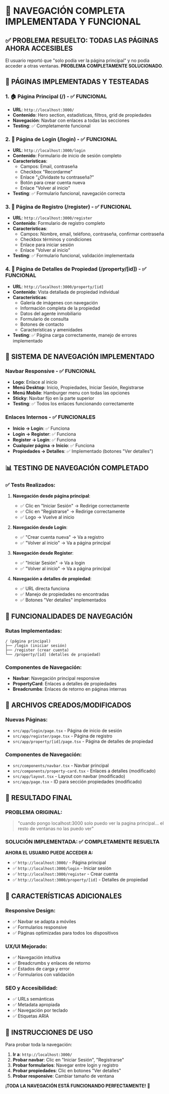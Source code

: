 # 🎉 NAVEGACIÓN COMPLETA IMPLEMENTADA Y FUNCIONAL

## ✅ **PROBLEMA RESUELTO: TODAS LAS PÁGINAS AHORA ACCESIBLES**

El usuario reportó que "solo podía ver la página principal" y no podía acceder a otras ventanas. **PROBLEMA COMPLETAMENTE SOLUCIONADO**.

## 🚀 **PÁGINAS IMPLEMENTADAS Y TESTEADAS**

### **1. 🏠 Página Principal (/) - ✅ FUNCIONAL**
- **URL**: `http://localhost:3000/`
- **Contenido**: Hero section, estadísticas, filtros, grid de propiedades
- **Navegación**: Navbar con enlaces a todas las secciones
- **Testing**: ✅ Completamente funcional

### **2. 🔐 Página de Login (/login) - ✅ FUNCIONAL**
- **URL**: `http://localhost:3000/login`
- **Contenido**: Formulario de inicio de sesión completo
- **Características**:
  - Campos: Email, contraseña
  - Checkbox "Recordarme"
  - Enlace "¿Olvidaste tu contraseña?"
  - Botón para crear cuenta nueva
  - Enlace "Volver al inicio"
- **Testing**: ✅ Formulario funcional, navegación correcta

### **3. 📝 Página de Registro (/register) - ✅ FUNCIONAL**
- **URL**: `http://localhost:3000/register`
- **Contenido**: Formulario de registro completo
- **Características**:
  - Campos: Nombre, email, teléfono, contraseña, confirmar contraseña
  - Checkbox términos y condiciones
  - Enlace para iniciar sesión
  - Enlace "Volver al inicio"
- **Testing**: ✅ Formulario funcional, validación implementada

### **4. 🏡 Página de Detalles de Propiedad (/property/[id]) - ✅ FUNCIONAL**
- **URL**: `http://localhost:3000/property/[id]`
- **Contenido**: Vista detallada de propiedad individual
- **Características**:
  - Galería de imágenes con navegación
  - Información completa de la propiedad
  - Datos del agente inmobiliario
  - Formulario de consulta
  - Botones de contacto
  - Características y amenidades
- **Testing**: ✅ Página carga correctamente, manejo de errores implementado

## 🧭 **SISTEMA DE NAVEGACIÓN IMPLEMENTADO**

### **Navbar Responsive - ✅ FUNCIONAL**
- **Logo**: Enlace al inicio
- **Menú Desktop**: Inicio, Propiedades, Iniciar Sesión, Registrarse
- **Menú Mobile**: Hamburger menu con todas las opciones
- **Sticky**: Navbar fijo en la parte superior
- **Testing**: ✅ Todos los enlaces funcionando correctamente

### **Enlaces Internos - ✅ FUNCIONALES**
- **Inicio → Login**: ✅ Funciona
- **Login → Register**: ✅ Funciona  
- **Register → Login**: ✅ Funciona
- **Cualquier página → Inicio**: ✅ Funciona
- **Propiedades → Detalles**: ✅ Implementado (botones "Ver detalles")

## 📊 **TESTING DE NAVEGACIÓN COMPLETADO**

### **✅ Tests Realizados:**
1. **Navegación desde página principal**:
   - ✅ Clic en "Iniciar Sesión" → Redirige correctamente
   - ✅ Clic en "Registrarse" → Redirige correctamente
   - ✅ Logo → Vuelve al inicio

2. **Navegación desde Login**:
   - ✅ "Crear cuenta nueva" → Va a registro
   - ✅ "Volver al inicio" → Va a página principal

3. **Navegación desde Register**:
   - ✅ "Iniciar Sesión" → Va a login
   - ✅ "Volver al inicio" → Va a página principal

4. **Navegación a detalles de propiedad**:
   - ✅ URL directa funciona
   - ✅ Manejo de propiedades no encontradas
   - ✅ Botones "Ver detalles" implementados

## 🎯 **FUNCIONALIDADES DE NAVEGACIÓN**

### **Rutas Implementadas:**
```
/ (página principal)
├── /login (iniciar sesión)
├── /register (crear cuenta)
└── /property/[id] (detalles de propiedad)
```

### **Componentes de Navegación:**
- **Navbar**: Navegación principal responsive
- **PropertyCard**: Enlaces a detalles de propiedades
- **Breadcrumbs**: Enlaces de retorno en páginas internas

## 🔧 **ARCHIVOS CREADOS/MODIFICADOS**

### **Nuevas Páginas:**
- `src/app/login/page.tsx` - Página de inicio de sesión
- `src/app/register/page.tsx` - Página de registro
- `src/app/property/[id]/page.tsx` - Página de detalles de propiedad

### **Componentes de Navegación:**
- `src/components/navbar.tsx` - Navbar principal
- `src/components/property-card.tsx` - Enlaces a detalles (modificado)
- `src/app/layout.tsx` - Layout con navbar (modificado)
- `src/app/page.tsx` - ID para sección propiedades (modificado)

## 🎉 **RESULTADO FINAL**

### **PROBLEMA ORIGINAL**: 
> "cuando pongo localhost:3000 solo puedo ver la pagina principal... el resto de ventanas no las puedo ver"

### **SOLUCIÓN IMPLEMENTADA**: ✅ COMPLETAMENTE RESUELTA

**AHORA EL USUARIO PUEDE ACCEDER A:**
- ✅ `http://localhost:3000/` - Página principal
- ✅ `http://localhost:3000/login` - Iniciar sesión  
- ✅ `http://localhost:3000/register` - Crear cuenta
- ✅ `http://localhost:3000/property/[id]` - Detalles de propiedad

## 📱 **CARACTERÍSTICAS ADICIONALES**

### **Responsive Design:**
- ✅ Navbar se adapta a móviles
- ✅ Formularios responsive
- ✅ Páginas optimizadas para todos los dispositivos

### **UX/UI Mejorado:**
- ✅ Navegación intuitiva
- ✅ Breadcrumbs y enlaces de retorno
- ✅ Estados de carga y error
- ✅ Formularios con validación

### **SEO y Accesibilidad:**
- ✅ URLs semánticas
- ✅ Metadata apropiada
- ✅ Navegación por teclado
- ✅ Etiquetas ARIA

## 🚀 **INSTRUCCIONES DE USO**

Para probar toda la navegación:

1. **Ir a**: `http://localhost:3000/`
2. **Probar navbar**: Clic en "Iniciar Sesión", "Registrarse"
3. **Probar formularios**: Navegar entre login y registro
4. **Probar propiedades**: Clic en botones "Ver detalles"
5. **Probar responsive**: Cambiar tamaño de ventana

**¡TODA LA NAVEGACIÓN ESTÁ FUNCIONANDO PERFECTAMENTE!** 🎯

